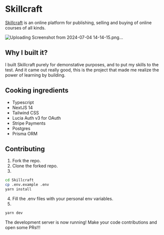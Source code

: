 # Skillcraft

[Skillcraft](https://skillcraft.raunak42.in) is an online platform for publishing, selling and buying of online courses of all kinds.

![Uploading Screenshot from 2024-07-04 14-14-15.png…]()

## Why I built it?

I built Skillcraft purely for demonstative purposes, and to put my skills to the test. And it came out really good, this is the project that made me realize the power of learning by building. 

## Cooking ingredients 

- Typescript
- NextJS 14
- Tailwind CSS
- Lucia Auth v3 for OAuth
- Stripe Payments
- Postgres
- Prisma ORM 

## Contributing

1. Fork the repo.
2. Clone the forked repo.
3. 
```sh
cd Skillcraft
cp .env.example .env
yarn install
```
4. Fill the .env files with your personal env variables.
5.  
```sh
yarn dev
```
The development server is now running! Make your code contributions and open some PRs!!!
